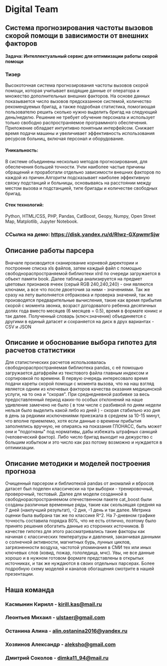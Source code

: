 # Digital Team
## Система прогнозирования частоты вызовов скорой помощи в зависимости от внешних факторов
#### Задача: Интеллектуальный сервис для оптимизации работы скорой помощи
### Тизер
Высокоточная система прогнозирования частоты вызовов скорой помощи, которая учитывает входящие данные от оператора и множество дополнительных внешних факторов. На основе данных показывается число вызовов предсказанное системой, количество рекомендуемых бригад, а также подробная статистика, помогающая пользователю решить сколько нужно выделить бригад на следующий день/неделю. Решение не требует обучение персонала и использует только свободно распространяемое программного обеспечения. Приложение обладает интуитивно понятным интерфейсом. Снижает время подачи машины и увеличивает эффективность использования ресурсов больниц, включая персонал и оборудование.
#### Уникальность:
В системе объединены несколько методов прогнозирования, для обеспечения большей точности. Учли наиболее частые причины обращений и проработали отдельно зависимости внешних факторов по каждой из причин.Алгоритм подсказывает наиболее эффективную связку подстанций и больницы, основываясь на расстоянии между местом вызова и подстанцией, типе бригады и количестве свободных бригад.
#### Стек технологий:
Python, HTML/CSS, PHP, Pandas, CatBoost, Geopy, Numpy, Open Street Map, Matplotlib, Jupyter Notebook.

### ССылка на демо: https://disk.yandex.ru/d/Rlwz-GXpwmrSjw

## Описание работы парсера
Вначале производится сканирование корневой директории и построение списка xls файлов, затем каждый файл с помощью свободнораспространяемой библиотеки xlrd по очереди загружается в объект памяти book. Далее таблица анализируется на предмет цветовых признаков ячеек (серый RGB 240,240,240) - они являются ключами, а все что после двоеточия за ними - значениями. Так же сразу на лету выполняется отбраковка и проверка значений, так же производятся предварительные вычисления, такие как время прибытия скорой с момента звонка, возраст догодовалого ребенка десятичных долях года вместо месяцев (6 месяцев = 0.5), время в формате юникс и так далее. Полученный словарь (ключ:значение) объединяется с другими в единый датасет и сохраняется на диск в друх вариантах - CSV и JSON

## Описание и обоснование выбора гипотез для расчетов статистики
Для статистических расчетов использовалась свободнораспространяемая библиотека pandas, с её помощью загружается датафрейм из текстового файла главным индексом и сортировкой по времени. В первую очередь интересовало время подачи кареты скорой помощи с момента вызова, что на наш взгляд является одним из ключевых факторов качества оказания медицинской услуги, на то она и "скорая". При среднедневной разбивке за весь предоставленный период каких-то особых отклонений на наше удивление замечено не было ( в том числе с разбивкой по дням недели нельзя было выделить какой либо из дней ) - скорая стабильно изо дня в день за редкими исключениями приезжала в среднем за 10-15 минут, что вполне приемлемо, хотя если данные о времени прибытия заполнялись вручную, не опираясь на показания ГЛОНАСС, быть может они и "подогнаны" под нормативы, дабы избежать штрафных санкций (человеческий фактор). Либо число бригад выходит на дежурство с большим избытком и это число как раз потому возможно и нуждается в оптимизации.

## Описание методики и моделей построения прогноза
Очищенный парсером и библиотекой pandas от аномалий и вбросов датасет был поделен классически на три выборки - тренировочный, проверочный, тестовый.
Далее для модели созданной в свободнораспространяемом отечественном пакете cat_boost были созданы различные временные ряды, такие как скользящая средняя на 7 дней (наилучший результат), -2 дня, -1 день и так далее. Метрика оценки была выбрана так же по классике R^2. На 7-дневном графике точность составила порядка 80%, что не есть отлично, поэтому было принято решения обогатить данные из сторонних источников. В качестве гипотез для этого рассматривались такие факторы как начиная с классических температуры и давления, заканчивая данными о солнечной активности, магнитных бурь, лунных циклов, загрязненности воздуха, частотой упоминания в СМИ тех или иных ключевых слов (ковид, пожар, гололедица, мчс). Увы, не все данные хорошо и в нужном готовом формате представлены в открытых источниках, и так же нуждаются в своих отдельных парсерах. Более подробную схему моделей и каналов обогащения смотрите в нашей презентации.

## Наша команда
### Касмынин Кирилл - kirill.kas@mail.ru
### Леонтьев Михаил - ulstaer@gmail.com
### Останина Алина - alin.ostanina2016@yandex.ru
### Хозяинов Александр - aleksho@gmail.com
### Дмитрий Соколов - dimka11_94@mail.ru
